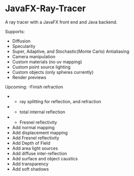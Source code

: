 # JavaFX-Ray-Tracer
A ray tracer with a JavaFX front end and Java backend.

Supports:
 - Diffusion
 - Specularity
 - Super, Adaptive, and Stochastic(Monte Carlo) Antialiasing
 - Camera manipulation
 - Custom materials (no uv mapping)
 - Custom point source lighting
 - Custom objects (only spheres currently)
 - Render previews
 
Upcoming:
 -Finish refraction
 -  * ray splitting for reflection, and refraction
 -  * total internal reflection
 -  * Fresnel reflectivity
 - Add normal mapping
 - Add displacement mapping
 - Add Fresnel reflectivity
 - Add Depth of Field
 - Add area light sources
 - Add diffuse inter-reflection
 - Add surface and object caustics
 - Add transparency
 - Add soft shadows
